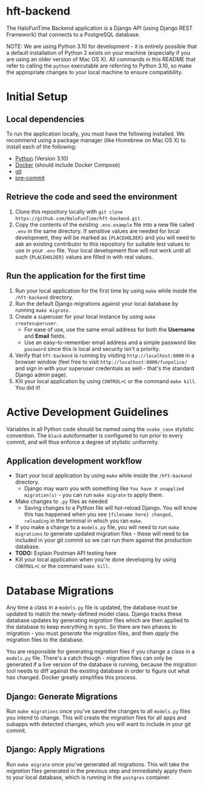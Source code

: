 # hft-backend

The HaloFunTime Backend application is a Django API (using Django REST Framework) that connects to a PostgreSQL database.

NOTE: We are using Python 3.10 for development - it is entirely possible that a default installation of Python 2 exists on your machine (especially if you are using an older version of Mac OS X). All commands in this README that refer to calling the `python` executable are referring to Python 3.10, so make the appropriate changes to your local machine to ensure compatibility.

# Initial Setup

## Local dependencies

To run the application locally, you must have the following installed. We recommend using a package manager (like Homebrew on Mac OS X) to install each of the following:

* [Python](https://www.python.org/) (Version 3.10)
* [Docker](https://www.docker.com/) (should include Docker Compose)
* [git](https://git-scm.com/)
* [pre-commit](https://pre-commit.com/)

## Retrieve the code and seed the environment

1. Clone this repository locally with `git clone https://github.com/HaloFunTime/hft-backend.git`.
2. Copy the contents of the existing `.env.example` file into a new file called `.env` in the same directory. If sensitive values are needed for local development, they will be marked as `{PLACEHOLDER}` and you will need to ask an existing contributor to this repository for suitable test values to use in your `.env` file. Your local development flow will not work until all such `{PLACEHOLDER}` values are filled in with real values.

## Run the application for the first time

1. Run your local application for the first time by using `make` while inside the `/hft-backend` directory.
2. Run the default Django migrations against your local database by running `make migrate`.
3. Create a superuser for your local instance by using `make createsuperuser`.
   * For ease of use, use the same email address for both the **Username** and **Email** fields.
   * Use an easy-to-remember email address and a simple password like `password` since this is local and security isn't a priority.
4. Verify that `hft-backend` is running by visiting `http://localhost:8000` in a browser window (feel free to visit `http://localhost:8000/funpolice/` and sign in with your superuser credentials as well - that's the standard Django admin page).
5. Kill your local application by using `CONTROL+C` or the command `make kill`. You did it!

# Active Development Guidelines

Variables in all Python code should be named using the `snake_case` stylistic convention. The `black` autoformatter is configured to run prior to every commit, and will thus enforce a degree of stylistic uniformity.

## Application development workflow

* Start your local application by using `make` while inside the `/hft-backend` directory.
    * Django may warn you with something like `You have X unapplied migration(s)` - you can run `make migrate` to apply them.
* Make changes to `.py` files as needed
    * Saving changes to a Python file will hot-reload Django. You will know this has happened when you see `{filename here} changed, reloading` in the terminal in which you ran `make`.
* If you make a change to a `models.py` file, you will need to run `make migrations` to generate updated migration files - these will need to be included in your git commit so we can run them against the production database.
* **TODO:** Explain Postman API testing here
* Kill your local application when you're done developing by using `CONTROL+C` or the command `make kill`.

# Database Migrations

Any time a class in a `models.py` file is updated, the database must be updated to match the newly-defined model class. Django tracks these database updates by generating *migration* files which are then applied to the database to keep everything in sync. So there are two phases to migration - you must *generate* the migration files, and then *apply* the migration files to the database.

You are responsible for generating *migration* files if you change a class in a `models.py` file. There's a catch though - migration files can only be generated if a live version of the database is running, because the migration tool needs to diff against the existing database in order to figure out what has changed. Docker greatly simplifies this process.

## Django: Generate Migrations

Run `make migrations` once you've saved the changes to all `models.py` files you intend to change. This will create the *migration* files for all apps and subapps with detected changes, which you will want to include in your git commit.

## Django: Apply Migrations

Run `make migrate` once you've generated all migrations. This will take the *migration* files generated in the previous step and immediately apply them to your local database, which is running in the `postgres` container.
